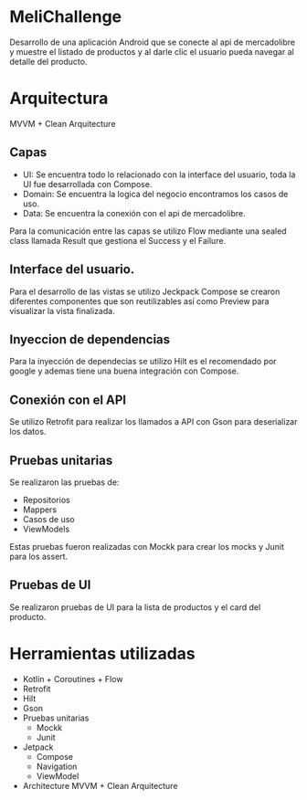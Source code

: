 # MeliChallenge
Desarrollo de una aplicación Android que se conecte al api de mercadolibre y muestre el listado de productos y al darle clic el usuario pueda navegar al detalle del producto.

# Arquitectura
MVVM + Clean Arquitecture

##  Capas
* UI: Se encuentra todo lo relacionado con la interface del usuario, toda la UI fue desarrollada con Compose.
* Domain: Se encuentra la logica del negocio encontramos los casos de uso.
* Data: Se encuentra la conexión con el api de mercadolibre.

Para la comunicación entre las capas se utilizo Flow mediante una sealed class llamada Result que gestiona el Success y el Failure.

## Interface del usuario.
Para el desarrollo de las vistas se utilizo Jeckpack Compose se crearon diferentes componentes que son reutilizables así como Preview para visualizar la vista finalizada.

## Inyeccion de dependencias
Para la inyección de dependecias se utilizo Hilt es el recomendado por google y ademas tiene una buena integración con Compose.

## Conexión con el API
Se utilizo Retrofit para realizar los llamados a API con Gson para deserializar los datos.

## Pruebas unitarias
Se realizaron las pruebas de:
* Repositorios
* Mappers
* Casos de uso
* ViewModels

Estas pruebas fueron realizadas con Mockk para crear los mocks y Junit para los assert.

## Pruebas de UI
Se realizaron pruebas de UI para la lista de productos y el card del producto. 

# Herramientas utilizadas
* Kotlin + Coroutines + Flow
* Retrofit
* Hilt
* Gson
* Pruebas unitarias
  * Mockk
  * Junit
* Jetpack
  * Compose
  * Navigation
  * ViewModel
* Architecture
MVVM + Clean Arquitecture
